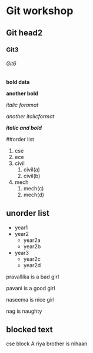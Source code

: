 # Git workshop
## Git head2
### Git3
###### Git6

**bold data**

__another bold__

*italic foramat*

_another italicformat_

_**italic and bold**_

##order list
1. cse
2. ece
3. civil
    1. civil(a)
    2. civil(b)
4. mech
    1. mech(c)
    2. mech(d)
 ## unorder list   
 - year1
 - year2
    * year2a
    * year2b
 - year3 
    * year2c
    * year2d
    
pravallika is a bad girl

pavani is a good girl

naseema is nice girl

nag is naughty

## blocked text
cse block A
riya brother is nihaan
